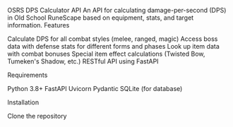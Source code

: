 OSRS DPS Calculator API
An API for calculating damage-per-second (DPS) in Old School RuneScape based on equipment, stats, and target information.
Features

Calculate DPS for all combat styles (melee, ranged, magic)
Access boss data with defense stats for different forms and phases
Look up item data with combat bonuses
Special item effect calculations (Twisted Bow, Tumeken's Shadow, etc.)
RESTful API using FastAPI

Requirements

Python 3.8+
FastAPI
Uvicorn
Pydantic
SQLite (for database)

Installation

Clone the repository

